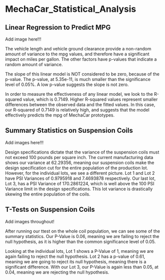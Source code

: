 # MechaCar_Statistical_Analysis

## Linear Regression to Predict MPG

Add image here!!!

The vehicle length and vehicle ground clearance provide a non-random amount of variance to the mpg values, and therefore have a significant impact on miles per gallon. The other factors have p-values that indicate a random amount of variance.

The slope of this linear model is NOT considered to be zero, because of the p-value. The p-value, at 5.35e-11, is much smaller than the significance level of 0.05%. A low p-value suggests the slope is not zero.

In order to measure the effectiveness of any linear model, we look to the R-squared value, which is 0.7149. Higher R-squared values represent smaller differences between the observed data and the fitted values. In this case, our R-squared of 0.7149 is relatively high, and suggests that the model effectively predicts the mpg of MechaCar prototypes. 

## Summary Statistics on Suspension Coils

Add images here!!!

Design specifications dictate that the variance of the suspension coils must not exceed 100 pounds per square inch. The current manufacturing data shows our variance at 62.29356, meaning our suspension coils make the design specification cut for the entire population of the production lot. However, for the individual lots, we see a different picture. Lot 1 and Lot 2 have PSI Variances of 0.9795918 and 7.4693878 respectively. Our last lot, Lot 3, has a PSI Variance of 170.2861224, which is well above the 100 PSI Variance limit in the design specifications. This lot variance is drastically skewing the entire population of the coils. 

## T-Tests on Suspension Coils

Add images throughout!

After running our ttest on the whole coil population, we can see some of the summary statistics. Our P-Value is 0.06, meaning we are failing to reject the null hypothesis, as it is higher than the common significance level of 0.05. 

Looking at the individual lots, Lot 1 shows a P-Value of 1, meaning we are again failing to reject the null hypothesis. Lot 2 has a p-value of 0.61, meaning we are going to reject its null hypothesis, meaning there is a significant difference. With our Lot 3, our P-Value is again less than 0.05, at 0.04, meaning we are rejecting the null hypothesis. 